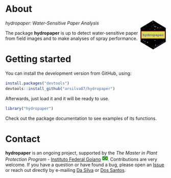 # About

<img align="right" src="inst/exdata/logo_hydropaper.png" width="16%" height="16%">

*hydropaper: Water-Sensitive Paper Analysis*

The package **hydropaper** is up to detect water-sensitive paper from field images and to make analyses of spray performance.

# Getting started

You can install the development version from GitHub, using:

```r
install.packages("devtools")
devtools::install_github("arsilva87/hydropaper")
```

Afterwards, just load it and it will be ready to use.

```r
library("hydropaper")
```

Check out the package documentation to see examples of its functions.

# Contact

**hydropaper** is an ongoing project, supported by the *The Master in Plant Protection Program* - [Instituto Federal Goiano](https://www.ifgoiano.edu.br/home/index.php/urutai)  <img src="inst/exdata/br-flag.svg" width="17px">. Contributions are very welcome. If you have a question or have found a bug, please open an [Issue](https://github.com/arsilva87/hydropaper/issues) or reach out directly by e-mailing [Da Silva](mailto:anderson.silva@ifgoiano.edu.br) or [Dos Santos](mailto:wilhanvalasco@hotmail.com).
